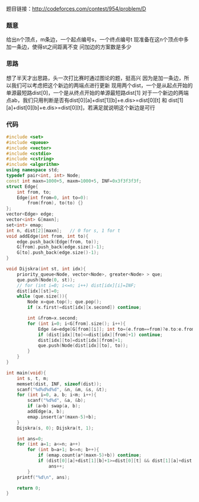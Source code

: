 题目链接：<http://codeforces.com/contest/954/problem/D>

### 题意
给出n个顶点，m条边，一个起点编号s，一个终点编号t
现准备在这n个顶点中多加一条边，使得st之间距离不变
问加边的方案数是多少

### 思路
想了半天才出思路，头一次打比赛时通过图论的题，挺高兴
因为是加一条边，所以我们可以考虑把这个新边的两端点进行更新
现用两个dist，一个是从起点开始的单源最短路dist[0]，一个是从终点开始的单源最短路dist[1]
对于一个新边的两端点ab，我们只用判断是否有dist[0][a]+dist[1][b]+e.dis>=dist[0][t] 和 dist[1][a]+dist[0][b]+e.dis>=dist[0][t]，若满足就说明这个新边是可行

### 代码
```cpp
#include <set>
#include <queue>
#include <vector>
#include <cstdio>
#include <cstring>
#include <algorithm>
using namespace std;
typedef pair<int, int> Node;
const int maxn=1000+5, maxm=1000+5, INF=0x3f3f3f3f;
struct Edge{
    int from, to;
    Edge(int from=0, int to=0):
        from(from), to(to) {}
};
vector<Edge> edge;
vector<int> G[maxn];
set<int> emap;
int n, dist[2][maxn];   // 0 for s, 1 for t
void addEdge(int from, int to){
    edge.push_back(Edge(from, to));
    G[from].push_back(edge.size()-1);
    G[to].push_back(edge.size()-1);
}

void Dijskra(int st, int idx){
    priority_queue<Node, vector<Node>, greater<Node> > que;
    que.push(Node(0, st));
    // for (int i=0; i<=n; i++) dist[idx][i]=INF;
    dist[idx][st]=0;
    while (que.size()){
        Node x=que.top(); que.pop();
        if (x.first!=dist[idx][x.second]) continue;

        int &from=x.second;
        for (int i=0; i<G[from].size(); i++){
            Edge &e=edge[G[from][i]]; int to=(e.from==from)?e.to:e.from;
            if (dist[idx][to]<=dist[idx][from]+1) continue;
            dist[idx][to]=dist[idx][from]+1;
            que.push(Node(dist[idx][to], to));
        }
    }
}

int main(void){
    int s, t, m;
    memset(dist, INF, sizeof(dist));
    scanf("%d%d%d%d", &n, &m, &s, &t);
    for (int i=0, a, b; i<m; i++){
        scanf("%d%d", &a, &b);
        if (a>b) swap(a, b);
        addEdge(a, b);
        emap.insert(a*(maxn-5)+b);
    }
    Dijskra(s, 0); Dijskra(t, 1);

    int ans=0;
    for (int a=1; a<=n; a++)
        for (int b=a+1; b<=n; b++){
            if (emap.count(a*(maxn-5)+b)) continue;
            if (dist[0][a]+dist[1][b]+1>=dist[0][t] && dist[1][a]+dist[0][b]+1>=dist[0][t])
                ans++;
        }
    printf("%d\n", ans);

    return 0;
}
```